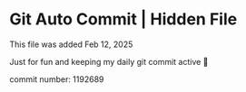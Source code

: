 # Git Auto Commit | Hidden File

This file was added Feb 12, 2025

Just for fun and keeping my daily git commit active 🤪

commit number: 1192689
